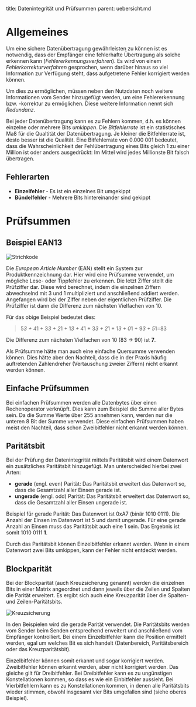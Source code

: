 title: Datenintegrität und Prüfsummen
parent: uebersicht.md

# Allgemeines
Um eine sichere Datenübertragung gewährleisten zu können ist es notwendig, dass der Empfänger eine fehlerhafte
Übertragung als solche erkennen kann (*Fehlererkennungsverfahren*). Es wird von einem *Fehlerkorrekturverfahren*
gesprochen, wenn darüber hinaus so viel Information zur Verfügung steht, dass aufgetretene Fehler korrigiert werden
können.

Um dies zu ermöglichen, müssen neben den Nutzdaten noch weitere Informationen vom Sender hinzugefügt werden, um eine
Fehlererkennung bzw. -korrektur zu ermöglichen. Diese weitere Information nennt sich *Redundanz*.

Bei jeder Datenübertragung kann es zu Fehlern kommen, d.h. es können einzelne oder mehrere Bits *umkippen*. Die
*Bitfehlerrate* ist ein statistisches Maß für die Qualtität der Datenübertragung. Je kleiner die Bitfehlerrate ist,
desto besser ist die Qualität. Eine Bitfehlerrate von 0.000 001 bedeutet, dass die Wahrscheinlichkeit der
Fehlübertragung eines Bits gleich 1 zu einer Million ist oder anders ausgedrückt: Im Mittel wird jedes Millionste Bit
falsch übertragen.

## Fehlerarten

* **Einzelfehler** - Es ist ein einzelnes Bit umgekippt
* **Bündelfehler** - Mehrere Bits hintereinander sind gekippt

# Prüfsummen
## Beispiel EAN13

![Strichkode]({filename}ean13.png)

Die *European Article Number* (EAN) stellt ein System zur Produktkennzeichnung dar. Hier wird eine Prüfsumme verwendet,
um mögliche Lese- oder Tippfehler zu erkennen. Die letzt Ziffer stellt die Prüfziffer dar. Diese wird berechnet, indem
die einzelnen Ziffern abwechselnd mit 3 und 1 multipliziert und anschließend addiert werden. Angefangen wird bei der
Ziffer neben der eigentlichen Prüfziffer. Die Prüfziffer ist dann die Differenz zum nächsten Vielfachen von 10.

Für das obige Beispiel bedeutet dies:

> 5*3 + 4*1 + 3*3 + 2*1 + 1*3 + 4*1 + 3*3 + 2*1 + 1*3 + 0*1 + 9*3 + 5*1=83

Die Differenz zum nächsten Vielfachen von 10 (83 -> 90) ist **7**.

Als Prüfsumme hätte man auch eine einfache Quersumme verwenden können. Dies hätte aber den Nachteil, dass die in der Praxis häufig auftretenden Zahlendreher (Vertauschung zweier Ziffern) nicht erkannt werden können.

## Einfache Prüfsummen
Bei einfachen Prüfsummen werden alle Datenbytes über einen Rechenoperator verknüpft. Dies kann zum Beispiel die Summe aller Bytes sein. Da die Summe Werte über 255 annehmen kann, werden nur die unteren 8 Bit der Summe verwendet. Diese einfachen Prüfsummen haben meist den Nachteil, dass schon Zweibitfehler nicht erkannt werden können.

## Paritätsbit

Bei der Prüfung der Datenintegrität mittels Paritätsbit wird einem Datenwort ein zusätzliches Paritätsbit hinzugefügt. Man unterscheided hierbei zwei Arten:

* **gerade** (engl. even) Parität: Das Paritätsbit erweitert das Datenwort so, dass die Gesamtzahl aller Einsen gerade ist.
* **ungerade** (engl. odd) Parität: Das Paritätsbit erweitert das Datenwort so, dass die Gesamtzahl aller Einsen ungerade ist.

Beispiel für gerade Parität:
Das Datenwort ist 0xA7 (binär 1010 0111). Die Anzahl der Einsen im Datenwort ist 5 und damit ungerade. Für eine gerade Anzahl an Einsen muss das Paritätsbit auch eine 1 sein. Das Ergebnis ist somit 1010 0111 **1**.

Durch das Paritätsbit können Einzelbitfehler erkannt werden. Wenn in einem Datenwort zwei Bits umkippen, kann der Fehler nicht entdeckt werden.

## Blockparität
Bei der Blockparität (auch Kreuzsicherung genannt) werden die einzelnen Bits in einer Matrix angeordnet und dann jeweils über die Zeilen und Spalten die Parität erweitert. Es ergibt sich auch eine Kreuzparität über die Spalten- und Zeilen-Paritätsbits.

![Kreuzsicherung]({filename}kreuzsicherung.svg)

In den Beispielen wird die gerade Parität verwendet. Die Paritätsbits werden vom Sender beim Senden entsprechend erweitert und anschließend vom Empfänger kontrolliert. Bei einem Einzelbitfehler kann die Position ermittelt werden, egal um welches Bit es sich handelt (Datenbereich, Paritätsbereich oder das Kreuzparitätsbit).

Einzelbitfehler können somit erkannt und sogar korrigiert werden. Zweibitfehler können erkannt werden, aber nicht korrigiert werden. Das gleiche gilt für Dreibitfehler. Bei Dreibitfehler kann es zu ungünstigen Konstellationen kommen, so dass es wie ein Einbitfehler aussieht. Bei Vierbitfehlern kann es zu Konstellationen kommen, in denen alle Paritätsbits wieder stimmen, obwohl insgesamt vier Bits umgefallen sind (siehe oberes Beispiel).
